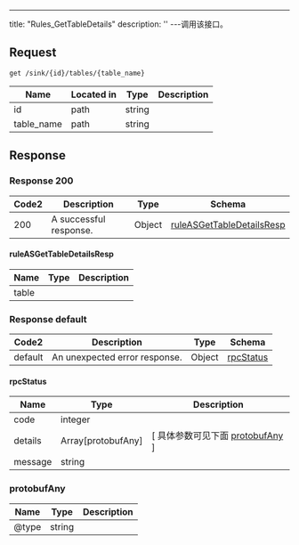 ---
title: "Rules_GetTableDetails"
description: ''
---调用该接口。



## Request


```
get /sink/{id}/tables/{table_name}
```

| Name | Located in | Type | Description | 
| ---- | ---------- | ----------- | ----------- | 
| id | path | string |  |  
| table_name | path | string |  |  

## Response

### Response  200 
| Code2 | Description | Type | Schema |
| ---- | ----------- | ------ | ------ |
| 200 | A successful response. | Object | [ruleASGetTableDetailsResp](#ruleASGetTableDetailsResp) |

#### ruleASGetTableDetailsResp

| Name | Type | Description | 
| ---- | ---- | ----------- |     
| table |  |  |   



### Response  default 
| Code2 | Description | Type | Schema |
| ---- | ----------- | ------ | ------ |
| default | An unexpected error response. | Object | [rpcStatus](#rpcStatus) |

#### rpcStatus

| Name | Type | Description | 
| ---- | ---- | ----------- |     
| code | integer |  |          
| details | Array[protobufAny] |  [ 具体参数可见下面 [protobufAny](#protobufAny) ] |       
| message | string |  |   

### protobufAny
| Name | Type | Description | 
| ---- | ---- | ----------- |     
| @type | string |  |   



